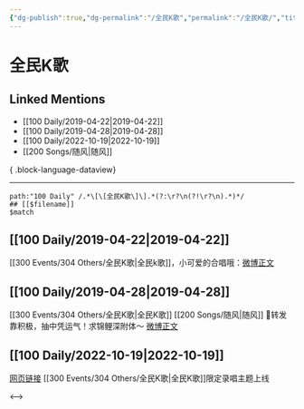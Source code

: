 ```yaml
---
{"dg-publish":true,"dg-permalink":"/全民K歌","permalink":"/全民K歌/","title":"全民K歌","tags":[null],"created":"2022-11-09T02:26:34.000+08:00","updated":"2023-08-24T19:29:44.635+08:00"}
---
```


# 全民K歌

## Linked Mentions
- [[100 Daily/2019-04-22\|2019-04-22]]
- [[100 Daily/2019-04-28\|2019-04-28]]
- [[100 Daily/2022-10-19\|2022-10-19]]
- [[200 Songs/随风\|随风]]

{ .block-language-dataview}

---

```expander
path:"100 Daily" /.*\[\[全民K歌\]\].*(?:\r?\n(?!\r?\n).*)*/
## [[$filename]]
$match
```
## [[100 Daily/2019-04-22\|2019-04-22]]
[[300 Events/304 Others/全民K歌\|全民k歌]]，小可爱的合唱哦：[微博正文](https://m.weibo.cn/6466290670/4363932934582700)
## [[100 Daily/2019-04-28\|2019-04-28]]
[[300 Events/304 Others/全民K歌\|全民K歌]] [[200 Songs/随风\|随风]]
🌿转发靠积极，抽中凭运气！求锦鲤深附体～
[微博正文](https://m.weibo.cn/6466290670/4366078068669047)
## [[100 Daily/2022-10-19\|2022-10-19]]
[网页链接](https://weibo.cn/sinaurl?u=https%3A%2F%2Fstatic-g7.kg.qq.com%2Fgtimg%2Fmusic%2Fcommon%2Fupload%2Fkgvisual%2FZY8-ij46B%2Findex.html) [[300 Events/304 Others/全民K歌\|全民K歌]]限定录唱主题上线

<-->

